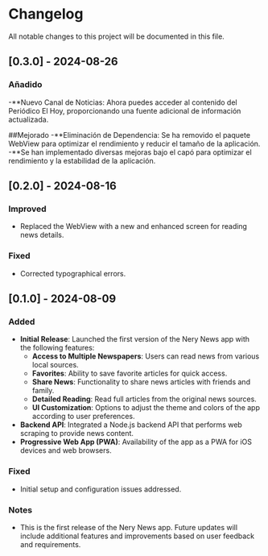 # Changelog

All notable changes to this project will be documented in this file.

## [0.3.0] - 2024-08-26

### Añadido
-**Nuevo Canal de Noticias: Ahora puedes acceder al contenido del Periódico El Hoy, proporcionando una fuente adicional de información actualizada.

##Mejorado
-**Eliminación de Dependencia: Se ha removido el paquete WebView para optimizar el rendimiento y reducir el tamaño de la aplicación.
-**Se han implementado diversas mejoras bajo el capó para optimizar el rendimiento y la estabilidad de la aplicación.

## [0.2.0] - 2024-08-16

### Improved
- Replaced the WebView with a new and enhanced screen for reading news details.

### Fixed
- Corrected typographical errors.

## [0.1.0] - 2024-08-09

### Added
- **Initial Release**: Launched the first version of the Nery News app with the following features:
  - **Access to Multiple Newspapers**: Users can read news from various local sources.
  - **Favorites**: Ability to save favorite articles for quick access.
  - **Share News**: Functionality to share news articles with friends and family.
  - **Detailed Reading**: Read full articles from the original news sources.
  - **UI Customization**: Options to adjust the theme and colors of the app according to user preferences.
- **Backend API**: Integrated a Node.js backend API that performs web scraping to provide news content.
- **Progressive Web App (PWA)**: Availability of the app as a PWA for iOS devices and web browsers.

### Fixed
- Initial setup and configuration issues addressed.

### Notes
- This is the first release of the Nery News app. Future updates will include additional features and improvements based on user feedback and requirements.

